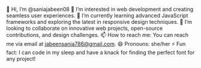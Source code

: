 👋 Hi, I’m @saniajabeen08
👀 I’m interested in web development and creating seamless user experiences.
🌱 I’m currently learning advanced JavaScript frameworks and exploring the latest in responsive design techniques.
💞️ I’m looking to collaborate on innovative web projects, open-source contributions, and design challenges.
📫 How to reach me: You can reach me via email at jabeensania786@gmail.com.
😄 Pronouns: she/her
⚡ Fun fact: I can code in my sleep and have a knack for finding the perfect font for any project!

<!---
saniajabeen08/saniajabeen08 is a ✨ special ✨ repository because its `README.md` (this file) appears on your GitHub profile.
You can click the Preview link to take a look at your changes.
--->
